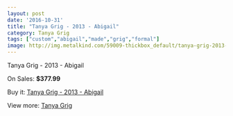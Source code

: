 ```yaml
---
layout: post
date: '2016-10-31'
title: "Tanya Grig - 2013 - Abigail"
category: Tanya Grig
tags: ["custom","abigail","made","grig","formal"]
image: http://img.metalkind.com/59009-thickbox_default/tanya-grig-2013-abigail.jpg
---
```

Tanya Grig - 2013 - Abigail

On Sales: **$377.99**
<a href="https://www.metalkind.com/en/tanya-grig/15697-tanya-grig-2013-abigail.html"><amp-img layout="responsive" width="600" height="600" src="//img.metalkind.com/59009-thickbox_default/tanya-grig-2013-abigail.jpg" alt="Tanya Grig - 2013 - Abigail 0" /></a>
<a href="https://www.metalkind.com/en/tanya-grig/15697-tanya-grig-2013-abigail.html"><amp-img layout="responsive" width="600" height="600" src="//img.metalkind.com/59010-thickbox_default/tanya-grig-2013-abigail.jpg" alt="Tanya Grig - 2013 - Abigail 1" /></a>
<a href="https://www.metalkind.com/en/tanya-grig/15697-tanya-grig-2013-abigail.html"><amp-img layout="responsive" width="600" height="600" src="//img.metalkind.com/59011-thickbox_default/tanya-grig-2013-abigail.jpg" alt="Tanya Grig - 2013 - Abigail 2" /></a>
<a href="https://www.metalkind.com/en/tanya-grig/15697-tanya-grig-2013-abigail.html"><amp-img layout="responsive" width="600" height="600" src="//img.metalkind.com/59013-thickbox_default/tanya-grig-2013-abigail.jpg" alt="Tanya Grig - 2013 - Abigail 3" /></a>
<a href="https://www.metalkind.com/en/tanya-grig/15697-tanya-grig-2013-abigail.html"><amp-img layout="responsive" width="600" height="600" src="//img.metalkind.com/59015-thickbox_default/tanya-grig-2013-abigail.jpg" alt="Tanya Grig - 2013 - Abigail 4" /></a>

Buy it: [Tanya Grig - 2013 - Abigail](https://www.metalkind.com/en/tanya-grig/15697-tanya-grig-2013-abigail.html "Tanya Grig - 2013 - Abigail")

View more: [Tanya Grig](https://www.metalkind.com/en/187-tanya-grig "Tanya Grig")